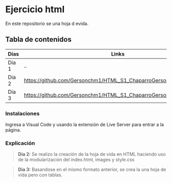 # Ejercicio html
En este repositorio se una hoja d evida.

## Tabla de contenidos
| Días| Links  |
|--|--|
| Dia 1 |  .. |
| Dia 2 |  https://github.com/Gersonchm1/HTML_S1_ChaparroGerson/tree/master/Dia2 |
| Dia 3 | https://github.com/Gersonchm1/HTML_S1_ChaparroGerson/tree/master/Dia3  |



### Instalaciones 
Ingresa a Visual Code y usando la extensión de Live Server para entrar a la página.

### Explicación

>**Dia 2:** Se realizo la creación de la hoja de vida en HTML haciendo uso de la modularización del index.html, images y style.css

>**Dia 3:** Basandose en el mismo formato anterior, se crea la una hoja de vida pero con tablas.
